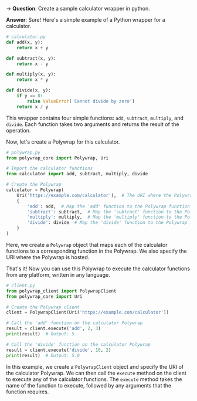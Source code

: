 -> **Question**: Create a sample calculator wrapper in python. 

**Answer**: Sure! Here's a simple example of a Python wrapper for a calculator. 

```python
# calculator.py
def add(x, y):
    return x + y

def subtract(x, y):
    return x - y

def multiply(x, y):
    return x * y

def divide(x, y):
    if y == 0:
        raise ValueError('Cannot divide by zero')
    return x / y
```

This wrapper contains four simple functions: `add`, `subtract`, `multiply`, and `divide`. Each function takes two arguments and returns the result of the operation.

Now, let's create a Polywrap for this calculator.

```python
# polywrap.py
from polywrap_core import Polywrap, Uri

# Import the calculator functions
from calculator import add, subtract, multiply, divide

# Create the Polywrap
calculator = Polywrap(
    Uri('https://example.com/calculator'),  # The URI where the Polywrap is hosted
    {
        'add': add,  # Map the 'add' function to the Polywrap function 'add'
        'subtract': subtract,  # Map the 'subtract' function to the Polywrap function 'subtract'
        'multiply': multiply,  # Map the 'multiply' function to the Polywrap function 'multiply'
        'divide': divide  # Map the 'divide' function to the Polywrap function 'divide'
    }
)
```

Here, we create a `Polywrap` object that maps each of the calculator functions to a corresponding function in the Polywrap. We also specify the URI where the Polywrap is hosted.

That's it! Now you can use this Polywrap to execute the calculator functions from any platform, written in any language.

```python
# client.py
from polywrap_client import PolywrapClient
from polywrap_core import Uri

# Create the Polywrap client
client = PolywrapClient(Uri('https://example.com/calculator'))

# Call the 'add' function on the calculator Polywrap
result = client.execute('add', 2, 3)
print(result)  # Output: 5

# Call the 'divide' function on the calculator Polywrap
result = client.execute('divide', 10, 2)
print(result)  # Output: 5.0
``` 

In this example, we create a `PolywrapClient` object and specify the URI of the calculator Polywrap. We can then call the `execute` method on the client to execute any of the calculator functions. The `execute` method takes the name of the function to execute, followed by any arguments that the function requires. 

